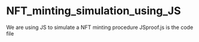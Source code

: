 # NFT_minting_simulation_using_JS
 We are using JS to simulate a NFT minting procedure
 JSproof.js is the code file 
 

